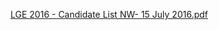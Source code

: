 [LGE 2016 - Candidate List NW- 15 July 2016.pdf](https://github.com/Oct-catholic/Oct-catholic/files/8508031/LGE.2016.-.Candidate.List.NW-.15.July.2016.pdf)
